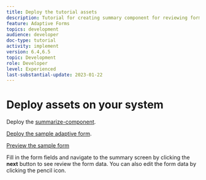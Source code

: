 ```yaml
---
title: Deploy the tutorial assets
description: Tutorial for creating summary component for reviewing form data before submission.
feature: Adaptive Forms
topics: development
audience: developer
doc-type: tutorial
activity: implement
version: 6.4,6.5
topic: Development
role: Developer
level: Experienced
last-substantial-update: 2023-01-22
---
```

# Deploy assets on your system

Deploy the [summarize-component](assets/summarize-component.zip).

[Deploy the sample adaptive form](assets/sample-adaptive-form.zip).

[Preview the sample form](http://localhost:4502/content/dam/formsanddocuments/testsummary/jcr:content?wcmmode=disabled)

Fill in the form fields and navigate to the summary screen by clicking the **next** button to see review the form data. You can also edit the form data by clicking the pencil icon.

